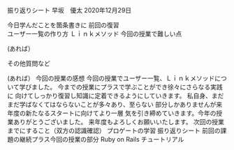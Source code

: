 振り返りシート 早坂　優太 2020年12月29日

今日学んだことを箇条書きに 
前回の復習  
ユーザー一覧の作り方
Ｌｉｎｋメソッド
今回の授業で難しい点

(あれば）

その他質問など

(あれば） 
今回の授業の感想 
今回の授業でユーザー一覧、Ｌｉｎｋメソッドについて学びました。
今までの授業にプラスで学ぶことができ徐々にさらなる実践に
向けてしっかり復習し知識に定着できるようにしていきます。
私自身、まだまだ学ばなくてはならないことが多々あり、至らない
部分しかありませんが来年度の新たなるスタートに向けてより一層
気を引き締めていきます。今年の授業ありがとうございました。
来年度もよろしくお願いいたします。
次回の授業までにすること（双方の認識確認） 
プロゲートの学習
振り返りシート 
前回の課題の継続プラス今回の授業の部分
Ruby on Rails チュートリアル
